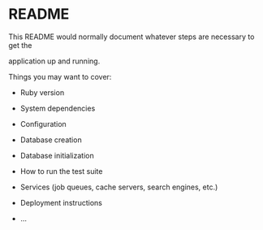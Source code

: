 # README

This README would normally document whatever steps are necessary to get the                         

application up and running.          

Things you may want to cover:                                                                            
                                        
* Ruby version                      
        
* System dependencies                                                            
                                          
* Configuration                 
              
* Database creation        
    
* Database initialization        

* How to run the test suite

* Services (job queues, cache servers, search engines, etc.)

* Deployment instructions
  
* ...
